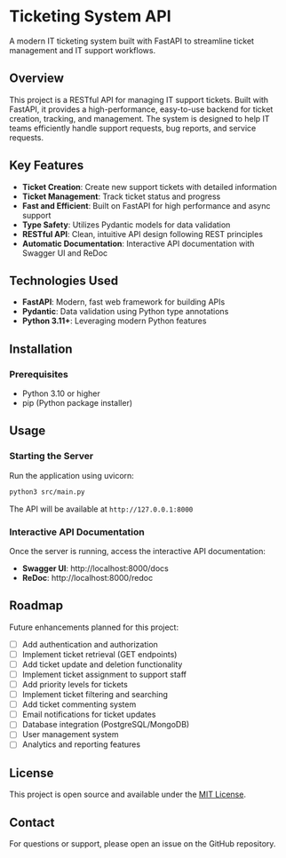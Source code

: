 # Ticketing System API

A modern IT ticketing system built with FastAPI to streamline ticket management and IT support workflows.

## Overview

This project is a RESTful API for managing IT support tickets. Built with FastAPI, it provides a high-performance, easy-to-use backend for ticket creation, tracking, and management. The system is designed to help IT teams efficiently handle support requests, bug reports, and service requests.

## Key Features

- **Ticket Creation**: Create new support tickets with detailed information
- **Ticket Management**: Track ticket status and progress
- **Fast and Efficient**: Built on FastAPI for high performance and async support
- **Type Safety**: Utilizes Pydantic models for data validation
- **RESTful API**: Clean, intuitive API design following REST principles
- **Automatic Documentation**: Interactive API documentation with Swagger UI and ReDoc

## Technologies Used

- **FastAPI**: Modern, fast web framework for building APIs
- **Pydantic**: Data validation using Python type annotations
- **Python 3.11+**: Leveraging modern Python features

## Installation

### Prerequisites

- Python 3.10 or higher
- pip (Python package installer)

## Usage

### Starting the Server

Run the application using uvicorn:

```bash
python3 src/main.py
```

The API will be available at `http://127.0.0.1:8000`

### Interactive API Documentation

Once the server is running, access the interactive API documentation:

- **Swagger UI**: http://localhost:8000/docs
- **ReDoc**: http://localhost:8000/redoc

## Roadmap

Future enhancements planned for this project:

- [ ] Add authentication and authorization
- [ ] Implement ticket retrieval (GET endpoints)
- [ ] Add ticket update and deletion functionality
- [ ] Implement ticket assignment to support staff
- [ ] Add priority levels for tickets
- [ ] Implement ticket filtering and searching
- [ ] Add ticket commenting system
- [ ] Email notifications for ticket updates
- [ ] Database integration (PostgreSQL/MongoDB)
- [ ] User management system
- [ ] Analytics and reporting features

## License

This project is open source and available under the [MIT License](LICENSE).

## Contact

For questions or support, please open an issue on the GitHub repository.
